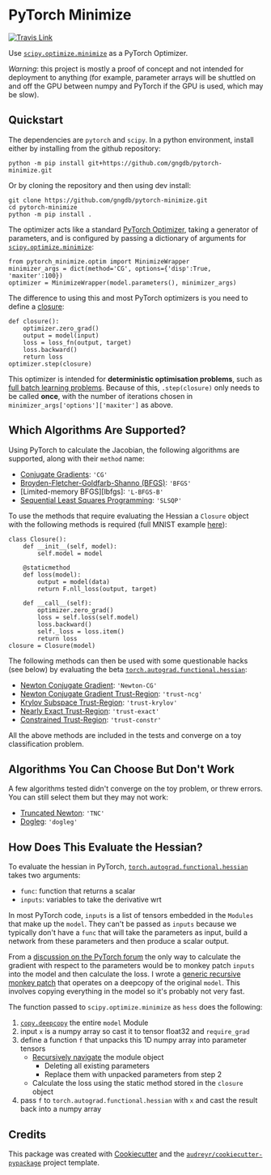 PyTorch Minimize
================

[![Travis
Link](https://travis-ci.com/github/gngdb/pytorch_minimize)](https://travis-ci.com/gngdb/pytorch-minimize.svg?branch=master)

Use [`scipy.optimize.minimize`][scipy] as a PyTorch Optimizer.

*Warning*: this project is mostly a proof of concept and not intended for
deployment to anything (for example, parameter arrays will be shuttled on
and off the GPU between numpy and PyTorch if the GPU is used, which may be
slow).

Quickstart
----------

The dependencies are `pytorch` and `scipy`. In a python environment,
install either by installing from the github repository:

``` 
python -m pip install git+https://github.com/gngdb/pytorch-minimize.git
```

Or by cloning the repository and then using dev install:

```
git clone https://github.com/gngdb/pytorch-minimize.git
cd pytorch-minimize
python -m pip install .
```

The optimizer acts like a standard [PyTorch Optimizer][optimizer], taking a
generator of parameters, and is configured by passing a dictionary of
arguments for [`scipy.optimize.minimize`][scipy]:

```
from pytorch_minimize.optim import MinimizeWrapper
minimizer_args = dict(method='CG', options={'disp':True, 'maxiter':100})
optimizer = MinimizeWrapper(model.parameters(), minimizer_args)
```

The difference to using this and most PyTorch optimizers is you need to
define a [closure][]:

```
def closure():
    optimizer.zero_grad()
    output = model(input)
    loss = loss_fn(output, target)
    loss.backward()
    return loss
optimizer.step(closure)
```

This optimizer is intended for **deterministic optimisation problems**,
such as [full batch learning problems][batch]. Because of this,
`.step(closure)` only needs to be called **once**, with the number of
iterations chosen in `minimizer_args['options']['maxiter']` as above.

Which Algorithms Are Supported?
-------------------------------

Using PyTorch to calculate the Jacobian, the following algorithms are
supported, along with their `method` name:

* [Conjugate Gradients][conjugate]: `'CG'`
* [Broyden-Fletcher-Goldfarb-Shanno (BFGS)][bfgs]: `'BFGS'`
* [Limited-memory BFGS][lbfgs]: `'L-BFGS-B'`
* [Sequential Least Squares Programming][slsqp]: `'SLSQP'`

To use the methods that require evaluating the Hessian a `Closure` object
with the following methods is required (full MNIST example
[here](./mnist/hessian_logistic_regression.py)):

```
class Closure():
    def __init__(self, model):
        self.model = model
    
    @staticmethod
    def loss(model):
        output = model(data)
        return F.nll_loss(output, target) 

    def __call__(self):
        optimizer.zero_grad()
        loss = self.loss(self.model)
        loss.backward()
        self._loss = loss.item()
        return loss
closure = Closure(model)
```

The following methods can then be used with some questionable hacks (see
below) by evaluating the beta
[`torch.autograd.functional.hessian`][torchhessian]:

* [Newton Conjugate Gradient](https://youtu.be/0qUAb94CpOw?t=30m41s): `'Newton-CG'`
* [Newton Conjugate Gradient Trust-Region][trust]: `'trust-ncg'`
* [Krylov Subspace Trust-Region][krylov]: `'trust-krylov'`
* [Nearly Exact Trust-Region][trust]: `'trust-exact'`
* [Constrained Trust-Region][trust]: `'trust-constr'`

All the above methods are included in the tests and converge on a toy
classification problem.

Algorithms You Can Choose But Don't Work
----------------------------------------

A few algorithms tested didn't converge on the toy problem, or threw
errors. You can still select them but they may not work:

* [Truncated Newton][tnc]: `'TNC'`
* [Dogleg][]: `'dogleg'`

How Does This Evaluate the Hessian?
-----------------------------------

To evaluate the hessian in PyTorch,
[`torch.autograd.functional.hessian`][torchhessian] takes two arguments:

* `func`: function that returns a scalar
* `inputs`: variables to take the derivative wrt

In most PyTorch code, `inputs` is a list of tensors embedded in the
`Modules` that make up the `model`. They can't be passed as `inputs`
because we typically don't have a `func` that will take the parameters as
input, build a network from these parameters and then produce a scalar
output.

From a [discussion on the PyTorch forum][forum] the only way to calculate
the gradient with respect to the parameters would be to monkey patch
`inputs` into the model and then calculate the loss. I wrote a [generic
recursive monkey patch][monkey] that operates on a deepcopy of the original
`model`. This involves copying everything in the model so it's probably not
very fast.

The function passed to `scipy.optimize.minimize` as `hess` does the
following:

1. [`copy.deepcopy`][deepcopy] the entire `model` Module
2. input `x` is a numpy array so cast it to tensor float32 and
`require_grad`
3. define a function `f` that unpacks this 1D numpy array into parameter
tensors
    * [Recursively navigate][re_attr] the module object
        - Deleting all existing parameters
        - Replace them with unpacked parameters from step 2
    * Calculate the loss using the static method stored in the `closure` object
5. pass `f` to `torch.autograd.functional.hessian` with `x` and cast the
result back into a numpy array

Credits
-------

This package was created with [Cookiecutter][] and the
[`audreyr/cookiecutter-pypackage`][audreyr] project template.

[re_attr]: https://stackoverflow.com/a/31174427/6937913 
[deepcopy]: https://docs.python.org/3/library/copy.html#copy.deepcopy
[monkey]: https://github.com/gngdb/pytorch-minimize/blob/master/pytorch_minimize/optim.py#L98-L114
[forum]: https://discuss.pytorch.org/t/using-autograd-functional-jacobian-hessian-with-respect-to-nn-module-parameters/103994/3
[dogleg]: https://en.wikipedia.org/wiki/Powell%27s_dog_leg_method
[tnc]: https://en.wikipedia.org/wiki/Truncated_Newton_method
[krylov]: https://epubs.siam.org/doi/abs/10.1137/1.9780898719857.ch5
[trust]: https://en.wikipedia.org/wiki/Trust_region
[torchhessian]: https://pytorch.org/docs/stable/autograd.html#torch.autograd.functional.hessian
[slsqp]: https://en.wikipedia.org/wiki/Sequential_quadratic_programming
[conjugate]: https://en.wikipedia.org/wiki/Conjugate_gradient_method
[bfgs]: https://en.wikipedia.org/wiki/Broyden%E2%80%93Fletcher%E2%80%93Goldfarb%E2%80%93Shanno_algorithm
[batch]: https://towardsdatascience.com/batch-mini-batch-stochastic-gradient-descent-7a62ecba642a
[closure]: https://pytorch.org/docs/stable/optim.html#optimizer-step-closure
[optimizer]: https://pytorch.org/docs/stable/optim.html
[scipy]: https://docs.scipy.org/doc/scipy/reference/generated/scipy.optimize.minimize.html
[Cookiecutter]: https://github.com/audreyr/cookiecutter
[audreyr]: https://github.com/audreyr/cookiecutter-pypackage
